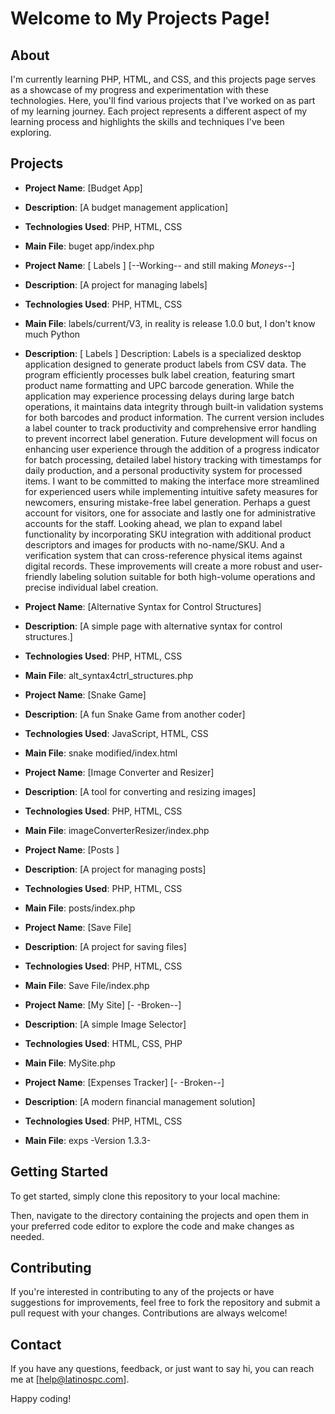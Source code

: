 # Welcome to My Projects Page!

## About

I'm currently learning PHP, HTML, and CSS, and this projects page serves as a showcase of my progress and experimentation with these technologies. Here, you'll find various projects that I've worked on as part of my learning journey. Each project represents a different aspect of my learning process and highlights the skills and techniques I've been exploring.

## Projects
  [//]: <> (**Currently Working ON**: [Budget App])


  - **Project Name**: [Budget App]
  - **Description**: [A budget management application]
  - **Technologies Used**: PHP, HTML, CSS
  - **Main File**: buget app/index.php

  - **Project Name**: [ Labels ] [--Working-- and still making $Moneys$--]
  - **Description**: [A project for managing labels]
  - **Technologies Used**: PHP, HTML, CSS
  - **Main File**: labels/current/V3, in reality is release 1.0.0 but, I don't know much Python
  - **Description**: [ Labels ] Description: Labels is a specialized desktop application designed to generate product labels from CSV data.
                        The program efficiently processes bulk label creation, featuring smart product name formatting and UPC barcode generation.
                           While the application may experience processing delays during large batch operations, it maintains data integrity through built-in validation systems for both barcodes and product information.
                              The current version includes a label counter to track productivity and comprehensive error handling to prevent incorrect label generation.
                                 Future development will focus on enhancing user experience through the addition of a progress indicator for batch processing, detailed label history tracking with timestamps for daily production, and a personal productivity system for processed items.
                                    I want to be committed to making the interface more streamlined for experienced users while implementing intuitive safety measures for newcomers, ensuring mistake-free label generation.
                                       Perhaps a guest account for visitors, one for associate and lastly one for administrative accounts for the staff.
                                          Looking ahead, we plan to expand label functionality by incorporating SKU integration with additional product descriptors and images for products with no-name/SKU.
                                             And a verification system that can cross-reference physical items against digital records.
                                                These improvements will create a more robust and user-friendly labeling solution suitable for both high-volume operations and precise individual label creation.

  - **Project Name**: [Alternative Syntax for Control Structures]
  - **Description**: [A simple page with alternative syntax for control structures.]
  - **Technologies Used**: PHP, HTML, CSS
  - **Main File**: alt_syntax4ctrl_structures.php

  - **Project Name**: [Snake Game]
  - **Description**: [A fun Snake Game from another coder]
  - **Technologies Used**: JavaScript, HTML, CSS
  - **Main File**: snake modified/index.html

  - **Project Name**: [Image Converter and Resizer]
  - **Description**: [A tool for converting and resizing images]
  - **Technologies Used**: PHP, HTML, CSS
  - **Main File**: imageConverterResizer/index.php


  - **Project Name**: [Posts ]
  - **Description**: [A project for managing posts]
  - **Technologies Used**: PHP, HTML, CSS
  - **Main File**: posts/index.php

  - **Project Name**: [Save File]
  - **Description**: [A project for saving files]
  - **Technologies Used**: PHP, HTML, CSS
  - **Main File**: Save File/index.php

  - **Project Name**: [My Site] [- -Broken--]
  - **Description**: [A simple Image Selector]
  - **Technologies Used**: HTML, CSS, PHP
  - **Main File**: MySite.php

  - **Project Name**: [Expenses Tracker] [- -Broken--]
  - **Description**: [A modern financial management solution]
  - **Technologies Used**: PHP, HTML, CSS
  - **Main File**: exps -Version 1.3.3-

## Getting Started

To get started, simply clone this repository to your local machine:

Then, navigate to the directory containing the projects and open them in your preferred code editor to explore the code and make changes as needed.

## Contributing

If you're interested in contributing to any of the projects or have suggestions for improvements, feel free to fork the repository and submit a pull request with your changes. Contributions are always welcome!

## Contact

If you have any questions, feedback, or just want to say hi, you can reach me at [help@latinospc.com].

Happy coding!
